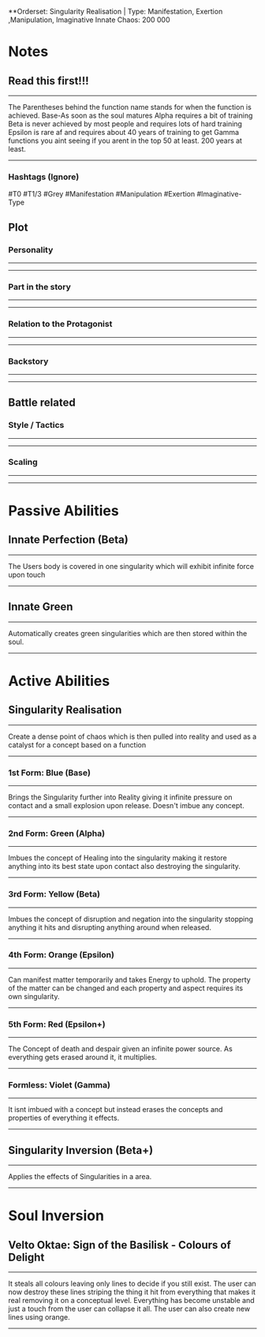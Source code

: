 **Orderset: Singularity Realisation  | Type: Manifestation, Exertion ,Manipulation, Imaginative
Innate Chaos:  200 000

# Notes
## Read this first!!!
___
The Parentheses behind the function name stands for when the function is achieved.
Base-As soon as the soul matures
Alpha requires a bit of training 
Beta is never achieved by most people and requires lots of hard training
Epsilon is rare af and requires about 40 years of training to get
Gamma functions you aint seeing if you arent in the top 50 at least. 200 years at least.
___
### Hashtags (Ignore)
#T0
#T1/3
#Grey
#Manifestation
#Manipulation 
#Exertion 
#Imaginative-Type
## Plot
### Personality
___

___
### Part in the story
___

___
### Relation to the Protagonist
___

___
### Backstory
___

___

## Battle related

### Style / Tactics
___

___
### Scaling 
___

___


# Passive Abilities
## Innate Perfection (Beta)
___
The Users body is covered in one singularity which will exhibit infinite force upon touch
___

## Innate Green
___
Automatically creates green singularities which are then stored within the soul.
___
# Active Abilities
## Singularity Realisation
___
Create a dense point of chaos which is then pulled into reality and used as a catalyst for a concept based on a function
___
### 1st Form: Blue (Base)
___
Brings the Singularity further into Reality giving it infinite pressure on contact and a small explosion upon release. Doesn't imbue any concept.
___
### 2nd Form: Green (Alpha)
___
Imbues the concept of Healing into the singularity making it restore anything into its best state upon contact also destroying the singularity.
___
### 3rd Form: Yellow (Beta)
___
Imbues the concept of disruption and negation into the singularity stopping anything it hits and disrupting anything around when released.
___
### 4th Form: Orange (Epsilon)
___
Can manifest matter temporarily and takes Energy to uphold. The property of the matter can be changed and each property and aspect requires its own singularity.
___
### 5th Form: Red (Epsilon+)
___
The Concept of death and despair given an infinite power source. As everything gets erased around it, it multiplies. 
___
### Formless: Violet (Gamma)
___
It isnt imbued with a concept but instead erases the concepts and properties of everything it effects.
___

## Singularity Inversion (Beta+)
___
Applies the effects of Singularities in a area.
___
# Soul Inversion
## Velto Oktae: Sign of the Basilisk - Colours of Delight
___
It steals all colours leaving only lines to decide if you still exist. The user can now destroy these lines striping the thing it hit from everything that makes it real removing it on a conceptual level. 
Everything has become unstable and just a touch from the user can collapse it all.
The user can also create new lines using orange.
___

